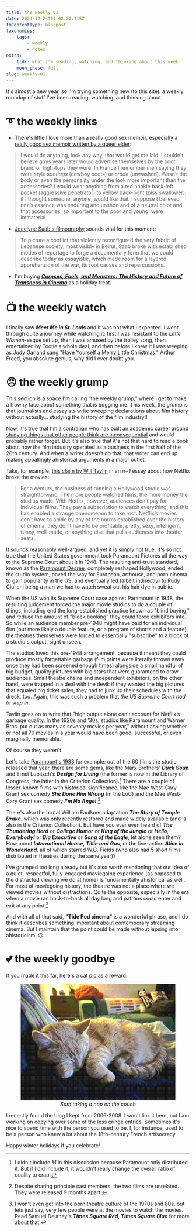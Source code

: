 ```yaml
---
title: the weekly 01
date: 2024-12-24T01:02:22.715Z
fmContentType: blogpost
taxonomies:
    tags:
        - weekly
        - notes
extra:
    tldr: what i'm reading, watching, and thinking about this week
    moon_phase: full
slug: weekly-01
---
```


It's almost a new year, so I'm trying something new (to this site): a weekly roundup of stuff I've been reading, watching, and thinking about. 

# <span class="og">➰</span> the weekly links

- There's little I love more than a really good sex memoir, especially a [really good sex memoir written by a queer elder](https://www.theparisreview.org/blog/2024/12/16/a-sex-memoir/): 

> I would do anything, look any way, that would get me laid. I couldn’t believe guys years later would advertise themselves by the boot brand or high-tops they wore. In France I remember men saying they were style *santiags* (cowboy boots) or *crade* (unwashed). Wasn’t the body or even the personality under the look more important than the accessories? I would wear anything from a red hankie back-left pocket (aggressive penetrator) to yellow back-right (piss swallower), if I thought someone, anyone, would like that. I suppose I believed one’s essence was enduring and unshod and of a neutral color and that accessories, so important to the poor and young, were immaterial.

- [Jocelyne Saab's filmography](https://mubi.com/en/notebook/posts/life-during-wartime-on-the-films-of-jocelyne-saab) sounds vital for this moment:

> To picture a conflict that violently reconfigured the very fabric of Lebanese society, most visibly in Beirut, Saab broke with established modes of reportage to forge a documentary form that we could describe today as essayistic, which made room for a layered apprehension of the war, its root causes and repercussions.

- I'm buying [***Corpses, Fools, and Monsters: The History and Future of Transness in Cinema***](https://repeaterbooks.com/product/corpses-fools-and-monsters-the-history-and-future-of-transness-in-cinema/) as a holiday treat.  

# <span class="og">📺</span> the weekly watch

I finally saw ***Meet Me in St. Louis*** and it was not what I expected. I went through quite a journey while watching it: first I was resistant to the *Little Women*-esque set up, then I was amused by the trolley song, then entertained by Tootie's whole deal, and then before I knew it I was weeping as Judy Garland sang "[Have Yourself a Merry Little Christmas](https://youtu.be/Tt9L2uWFI4Y?si=-d-RVVwFrtWCpXFS)." Arthur Freed, you absolute genius, why did I ever doubt you. 

# <span class="og">😠</span> the weekly grump

This section is a space I'm calling "the weekly grump," where I get to make a frowny face about something that is bugging me. This week, the grump is that journalists and essayists write sweeping declarations about film history without actually... studying the history of the film industry!!

Now, it's true that I'm a contrarian who has built an academic career around [studying things that other people think are inconsequential](https://beforefanfiction.com) and would probably rather forget. But it's also true that it's not that hard to read a book about how the film industry operated as a business in the first half of the 20th century. And when a writer doesn't do that, that writer can end up making appallingly ahistorical arguments in a major outlet. 

Take, for example, [this claim by Will Tavlin](https://www.nplusonemag.com/issue-49/essays/casual-viewing/#rf1-54865) in an *n+1* essay about how Netflix broke the movies:

> For a century, the business of running a Hollywood studio was straightforward. The more people watched films, the more money the studios made. With Netflix, however, audiences don’t pay for individual films. They pay a subscription to watch everything, and this has enabled a strange phenomenon to take root. Netflix’s movies don’t have to abide by any of the norms established over the history of cinema: they don’t have to be profitable, pretty, sexy, intelligent, funny, well-made, or anything else that pulls audiences into theater seats. 

It sounds reasonably well-argued, and yet it is simply not true. It's so not true that the United States government took Paramount Pictures all the way to the Supreme Court about it in 1948. The resulting anti-trust standard, known as the [Paramount Decree](https://en.wikipedia.org/wiki/United_States_v._Paramount_Pictures,_Inc.), completely reshaped Hollywood, ended the studio system, paved the way for European, arthouse, and porn cinema to gain popularity in the US, and eventually led (albeit indirectly) to Rudy Giuliani being a man we had to watch sweat out his hair dye in public. 

When the US won its Supreme Court case against Paramount in 1948, the resulting judgement forced the major movie studios to do a couple of things, including end the long-established practice known as "blind buying," and reduce the amount of "block booking" they could force exhibitors into. So while an audience member pre-1948 might have paid for an individual film (but more likely a double feature, or a program of shorts and a feature), the theatres themselves were forced to essentially "subscribe" to a block of a studio's output, sight unseen. 

The studios loved this pre-1948 arrangement, because it meant they could produce mostly forgettable garbage (film prints were literally thrown away once they had been screened enough times) alongside a small handful of big budget, quality pictures with big stars that were guaranteed to draw audiences. Small theatre chains and independent exhibitors, on the other hand, were trapped in a deal with the devil: if they wanted the big pictures that equaled big ticket sales, they had to junk up their schedules with the dreck, too. Again, this was such a problem that *the US Supreme Court had to step in*.

Tavlin goes on to write that "high output alone can’t account for Netflix’s garbage quality. In the 1920s and ’30s, studios like Paramount and Warner Bros. put out as many as seventy movies per year," without asking whether or not all 70 movies in a year would have been good, successful, or even marginally memorable. 

Of course they weren't. 

Let's take [Paramount's 1933](https://en.m.wikipedia.org/wiki/List_of_Paramount_Pictures_films_(1930%E2%80%931939)#1933) for example: out of the 60 films the studio released that year, there are some gems, like the Marx Brothers' ***Duck Soup*** and Ernst Lubitsch's ***Design for Living*** (the former is now in the Library of Congress, the latter in the Criterion Collection).[^1] There are a couple of lesser-known films with historical significance, like the Mae West-Cary Grant sex comedy ***She Done Him Wrong*** (in the LoC) and the Mae West-Cary Grant sex comedy ***I'm No Angel***.[^2] 

There's also the brutal William Faulkner adaptation ***The Story of Temple Drake***, which was only recently restored and made widely available (and is also in the Criterion Collection). But have you ever even heard of ***The Thundering Herd*** or ***College Humor*** or ***King of the Jungle*** or ***Hello, Everybody!*** or ***Big Executive*** or ***Song of the Eagle***, let alone seen them? How about ***International House***, ***Tillie and Gus***, or the live-action ***Alice in Wonderland***, all of which starred W.C. Fields (who also had 5 short films distributed in theatres during the same year)?

I've grumped too long already but it's also worth mentioning that our idea of a quiet, respectful, fully-engaged moviegoing experience (as opposed to the distracted viewing we do at home) is fundamentally ahistorical as well. For most of moviegoing history, the theatre was not a place where we viewed movies without distractions. Quite the opposite, especially in the era when a movie ran back-to-back all day long and patrons could enter and exit at any point.[^3]

[^1]: I didn't include *M* in this discussion because Paramount only distributed it. But if I did include it, it wouldn't really change the overall ratio of quality to crap. 

[^2]: Despite sharing principle cast members, the two films are unrelated. They were released 9 months apart.

[^3]: I won't even get into the porn theatre culture of the 1970s and 80s, but lets just say, very few people were at the movies to watch the movies. Read Samuel Delaney's ***Times Square Red, Times Square Blue*** for more about that.

And with all of that said, **"Tide Pod cinema"** is a wonderful phrase, and I do think it describes something important about contemporary streaming cinema. But I maintain that the point could be made without lapsing into ahistoricism! <span class="og">😠</span>

# <span class="og">💕</span> the weekly goodbye

If you made it this far, here's a cat pic as a reward.

<center><figure class="dam"><img src="/sleepysam.png" alt="an orange cat curled up to sleep.">
<figcaption style="text-align:center"><i>Sam taking a nap on the couch</i></figcaption></figure></center>

I recently found the blog I kept from 2006-2008. I won't link it here, but I am working on copying over some of the less cringe entries. Sometimes it's nice to spend time with the person you used to be. I, for instance, used to be a person who knew a lot about the 18th-century French artisocracy.

Happy winter holidays if you celebrate!